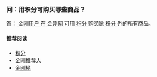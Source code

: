 ### 问：用积分可购买哪些商品？

答：[ 金刚用户 ](https://a2zitpro.github.io/web/kkuser)在[ 金刚网 ](https://a2zitpro.github.io/web/kksitecn)可用[ 积分 ](https://a2zitpro.github.io/web/kkpoints)购买除[ 积分 ](https://a2zitpro.github.io/web/kkpoints)外的所有商品。

#### 推荐阅读

- [积分](https://a2zitpro.github.io/web/list_kkpoints)
- [金刚推荐人](https://a2zitpro.github.io/web/list_kkreferrer)
- [金刚梯](https://a2zitpro.github.io/web/dlb)
